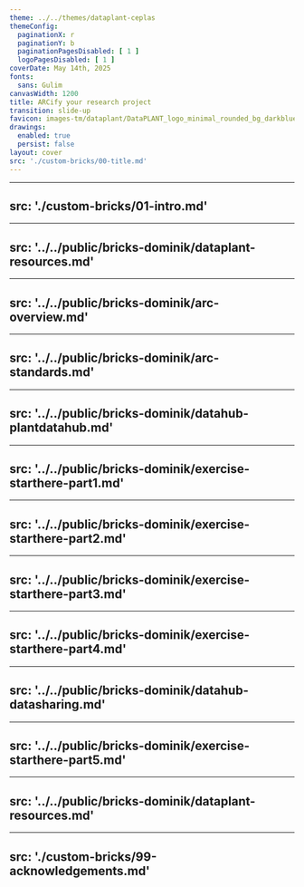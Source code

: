 ```yaml
---
theme: ../../themes/dataplant-ceplas
themeConfig:
  paginationX: r
  paginationY: b
  paginationPagesDisabled: [ 1 ]
  logoPagesDisabled: [ 1 ]
coverDate: May 14th, 2025
fonts:
  sans: Gulim
canvasWidth: 1200
title: ARCify your research project
transition: slide-up
favicon: images-tm/dataplant/DataPLANT_logo_minimal_rounded_bg_darkblue.svg
drawings:
  enabled: true
  persist: false
layout: cover
src: './custom-bricks/00-title.md'
---
```


---
src: './custom-bricks/01-intro.md'
---

---
src: '../../public/bricks-dominik/dataplant-resources.md'
---

---
src: '../../public/bricks-dominik/arc-overview.md'
---

---
src: '../../public/bricks-dominik/arc-standards.md'
---

---
src: '../../public/bricks-dominik/datahub-plantdatahub.md'
---

---
src: '../../public/bricks-dominik/exercise-starthere-part1.md'
---

---
src: '../../public/bricks-dominik/exercise-starthere-part2.md'
---

---
src: '../../public/bricks-dominik/exercise-starthere-part3.md'
---

---
src: '../../public/bricks-dominik/exercise-starthere-part4.md'
---

---
src: '../../public/bricks-dominik/datahub-datasharing.md'
---

---
src: '../../public/bricks-dominik/exercise-starthere-part5.md'
---

---
src: '../../public/bricks-dominik/dataplant-resources.md'
---

---
src: './custom-bricks/99-acknowledgements.md'
---
